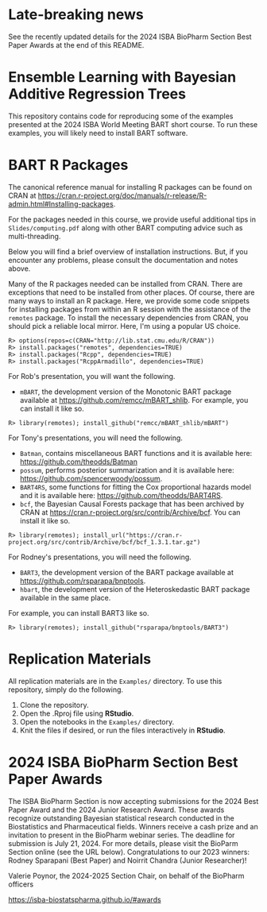 
# Late-breaking news

See the recently updated details for the 2024 ISBA BioPharm Section 
Best Paper Awards at the end of this README. 

# Ensemble Learning with Bayesian Additive Regression Trees

This repository contains code for reproducing some of the examples
presented at the 2024 ISBA World Meeting BART short course.  To run
these examples, you will likely need to install BART software.

# BART R Packages

The canonical reference manual for installing R packages can
be found on CRAN at 
<https://cran.r-project.org/doc/manuals/r-release/R-admin.html#Installing-packages>.

For the packages needed in this course, we provide useful additional tips 
in `Slides/computing.pdf` 
along with other BART computing advice such as multi-threading.

Below you will find a brief overview of installation instructions.  But, if you 
encounter any problems, please consult the documentation and notes above.

Many of the R packages needed can be installed from CRAN. There are
exceptions that need to be installed from other places.  Of course,
there are many ways to install an R package.  Here, we provide some
code snippets for installing packages from within an R session with
the assistance of the `remotes` package.  To install the
necessary dependencies from CRAN, you should pick a reliable local
mirror.  Here, I'm using a popular US choice.

`R> options(repos=c(CRAN="http://lib.stat.cmu.edu/R/CRAN"))` \
`R> install.packages("remotes", dependencies=TRUE)` \
`R> install.packages("Rcpp", dependencies=TRUE)` \
`R> install.packages("RcppArmadillo", dependencies=TRUE)` 

For Rob's presentation, you will want the following.
- `mBART`, the development version of the Monotonic BART package available at
<https://github.com/remcc/mBART_shlib>.
For example, you can install it like so.

`R> library(remotes); install_github("remcc/mBART_shlib/mBART")`

For Tony's presentations, you will need the following.

- `Batman`, contains miscellaneous BART functions and it is available here: <https://github.com/theodds/Batman>
- `possum`, performs posterior summarization and it is available here:
<https://github.com/spencerwoody/possum>.
- `BART4RS`, some functions for fitting the Cox proportional hazards
   model and it is available here: <https://github.com/theodds/BART4RS>.
- `bcf`, the Bayesian Causal Forests package that has been archived by CRAN at <https://cran.r-project.org/src/contrib/Archive/bcf>.
You can install it like so.

`R> library(remotes); install_url("https://cran.r-project.org/src/contrib/Archive/bcf/bcf_1.3.1.tar.gz")`

For Rodney's presentations, you will need the following.
- `BART3`, the development version of the BART package available at
<https://github.com/rsparapa/bnptools>.
- `hbart`, the development version of the Heteroskedastic BART
package available in the same place.

For example, you can install BART3 like so.

`R> library(remotes); install_github("rsparapa/bnptools/BART3")`

# Replication Materials

All replication materials are in the `Examples/` directory. To use this
repository, simply do the following.

1. Clone the repository.
2. Open the .Rproj file using **RStudio**.
3. Open the notebooks in the `Examples/` directory.
4. Knit the files if desired, or run the files interactively in **RStudio**.

# 2024 ISBA BioPharm Section Best Paper Awards

The ISBA BioPharm Section is now accepting submissions for the 2024
Best Paper Award and the 2024 Junior Research Award. These awards
recognize outstanding Bayesian statistical research conducted in the
Biostatistics and Pharmaceutical fields.  Winners receive a cash prize
and an invitation to present in the BioPharm webinar series.  The
deadline for submission is July 21, 2024. For more details, please
visit the BioParm Section online (see the URL below). Congratulations
to our 2023 winners: Rodney Sparapani (Best Paper) and Noirrit Chandra
(Junior Researcher)!

Valerie Poynor, the 2024-2025 Section Chair, on behalf of the BioPharm officers

https://isba-biostatspharma.github.io/#awards
